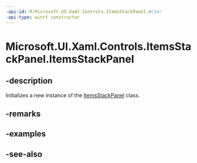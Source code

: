 ```yaml
---
-api-id: M:Microsoft.UI.Xaml.Controls.ItemsStackPanel.#ctor
-api-type: winrt constructor
---
```


<!-- Method syntax
public ItemsStackPanel()
-->

# Microsoft.UI.Xaml.Controls.ItemsStackPanel.ItemsStackPanel

## -description
Initializes a new instance of the [ItemsStackPanel](itemsstackpanel.md) class.

## -remarks

## -examples

## -see-also
